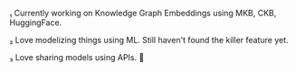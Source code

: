 ₁ Currently working on Knowledge Graph Embeddings using MKB, CKB, HuggingFace.

₂ Love modelizing things using ML. Still haven't found the killer feature yet.

₃ Love sharing models using APIs. 🙂
